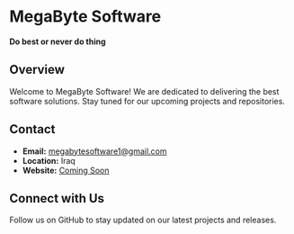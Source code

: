 # MegaByte Software

**Do best or never do thing**

## Overview

Welcome to MegaByte Software! We are dedicated to delivering the best software solutions. Stay tuned for our upcoming projects and repositories.

## Contact

- **Email:** megabytesoftware1@gmail.com
- **Location:** Iraq
- **Website:** [Coming Soon](http://soon)

## Connect with Us

Follow us on GitHub to stay updated on our latest projects and releases.
